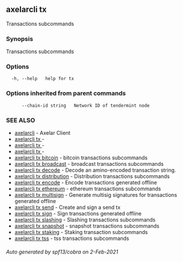## axelarcli tx

Transactions subcommands

### Synopsis

Transactions subcommands

### Options

```
  -h, --help   help for tx
```

### Options inherited from parent commands

```
      --chain-id string   Network ID of tendermint node
```

### SEE ALSO

* [axelarcli](axelarcli.md)     - Axelar Client
* [axelarcli tx ](axelarcli_tx_.md)     -
* [axelarcli tx ](axelarcli_tx_.md)     -
* [axelarcli tx ](axelarcli_tx_.md)     -
* [axelarcli tx bitcoin](axelarcli_tx_bitcoin.md)     - bitcoin transactions subcommands
* [axelarcli tx broadcast](axelarcli_tx_broadcast.md)     - broadcast transactions subcommands
* [axelarcli tx decode](axelarcli_tx_decode.md)     - Decode an amino-encoded transaction string.
* [axelarcli tx distribution](axelarcli_tx_distribution.md)     - Distribution transactions subcommands
* [axelarcli tx encode](axelarcli_tx_encode.md)     - Encode transactions generated offline
* [axelarcli tx ethereum](axelarcli_tx_ethereum.md)     - ethereum transactions subcommands
* [axelarcli tx multisign](axelarcli_tx_multisign.md)     - Generate multisig signatures for transactions generated
  offline
* [axelarcli tx send](axelarcli_tx_send.md)     - Create and sign a send tx
* [axelarcli tx sign](axelarcli_tx_sign.md)     - Sign transactions generated offline
* [axelarcli tx slashing](axelarcli_tx_slashing.md)     - Slashing transactions subcommands
* [axelarcli tx snapshot](axelarcli_tx_snapshot.md)     - snapshot transactions subcommands
* [axelarcli tx staking](axelarcli_tx_staking.md)     - Staking transaction subcommands
* [axelarcli tx tss](axelarcli_tx_tss.md)     - tss transactions subcommands

###### Auto generated by spf13/cobra on 2-Feb-2021
